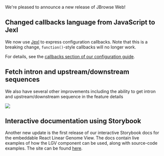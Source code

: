We're pleased to announce a new release of JBrowse Web!

## Changed callbacks language from JavaScript to Jexl

We now use [Jexl](https://github.com/TomFrost/Jexl/blob/master/README.md) to express configuration callbacks. Note that this is a breaking change, `function()`-style callbacks will no longer work.

For details, see the [callbacks section of our configuration guide](../docs/config_guide#configuration-callbacks).

## Fetch intron and upstream/downstream sequences

We also have several other improvements including the ability to get intron and
upstream/downstream sequence in the feature details

![](./img/upstream_downstream_details.png)

## Interactive documentation using Storybook

Another new update is the first release of our interactive Storybook docs for the embeddable React Linear Genome View.
The docs contain live examples of how the LGV component can be used, along with source-code examples.
The site can be found [here](https://jbrowse.org/storybook/lgv/v1.1.0).
